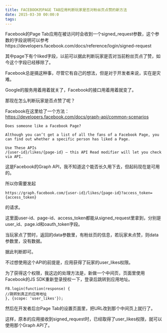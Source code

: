 ```yaml
---
title: FACEBOOK的PAGE TAB应用判断玩家是否对粉丝页点赞的新方法
date: 2015-03-30 00:00:0
tags:
---
```


Facebook的Page Tab应用在被访问时会收到一个signed_request参数，这个参数的字段说明可以参考https://developers.facebook.com/docs/reference/login/signed-request

其中page下有个liked字段，以前可以据此判断玩家是否对当前粉丝页点了赞，如今这个字段已经移除了。

Facebook总是搞这种事，尽管它有自己的想法，但是对于开发者来说，实在是灾难。

Google的服务用着用着就关了，Facebook的接口用着用着就变了。

那现在怎么判断玩家是否点赞了呢？

Facebook在这里给了一个方法：https://developers.facebook.com/docs/graph-api/common-scenarios

    Does someone like a Facebook Page?
    
    Although you can’t get a list of all the fans of a Facebook Page, you can find out whether a specific person has liked a Page.
    
    Use These APIs
    /{user-id}/likes/{page-id} – this API Read modifier will let you check via API.

这是Facebook的Graph API，我不知道这个能否长久用下去，但起码现在是可用的。

所以你需要发起

    https://graph.facebook.com/{user-id}/likes/{page-id}?access_token={access_token}
    
的请求。

这里面user-id、page-id、access_token都能从signed_request里拿到，分别是user_id、page.id和oauth_token字段。

当玩家点了赞时，返回的data参数里，有粉丝页的信息，若玩家未点赞，则data参数里，没有数据。

据此判断即可。

不过想使用这个API的前提是，应用获得了玩家的user_likes权限。

为了获得这个权限，我这边的处理方法是，新做一个中间页，页面里使用Facebook的JS SDK重新登录授权一下，登录后跳转到应用地址。

    FB.login(function(response) {
    //跳转到真正的应用地址
    }, {scope: 'user_likes'});

然后在开发者后台Page Tab的设置页面里，把URL改到那个中间页上就行了。

这样，原本的应用接收到signed_request时，已经取得了user_likes权限，就可以使用那个Graph API了。
